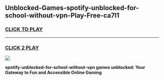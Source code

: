 
## Unblocked-Games-spotify-unblocked-for-school-without-vpn-Play-Free-ca7l1
<h3>
<a href="https://premium76.site?title=spotify-unblocked-for-school-without-vpn&ref=20M">CLICK TO PLAY</a></h3>
<hr>

<h3>
<a href="https://premium76.site?title=spotify-unblocked-for-school-without-vpn&ref=20M">CLICK 2 PLAY</a>
  
</h3>

<a href="https://premium76.site?title=spotify-unblocked-for-school-without-vpn&ref=19M"><img src="https://clearcache.store/games.png"></a>


**spotify-unblocked-for-school-without-vpn games unblocked: Your Gateway to Fun and Accessible Online Gaming**
